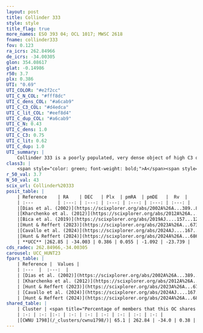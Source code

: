 ```yaml
---
layout: post
title: Collinder 333
style: style
title_flag: true
more_names: ESO 393 04; OCL 1017; MWSC 2618
fname: collinder333
fov: 0.123
ra_icrs: 262.84966
de_icrs: -34.00305
glon: 354.08617
glat: -0.14986
r50: 3.7
plx: 0.386
UTI: "0.69"
UTI_COLOR: "#e2f2cc"
UTI_C_N_COL: "#fff8dc"
UTI_C_dens_COL: "#a6cab9"
UTI_C_C3_COL: "#d4edca"
UTI_C_lit_COL: "#eef8d4"
UTI_C_dup_COL: "#a6cab9"
UTI_C_N: 0.43
UTI_C_dens: 1.0
UTI_C_C3: 0.75
UTI_C_lit: 0.62
UTI_C_dup: 1.0
UTI_summary: |
    Collinder 333 is a poorly populated, very dense object of high C3 quality. It is moderately studied in the literature. This object shares a significant percentage of members with a later reported entry.
class3: |
    <span style="color: green; font-weight: bold;">A</span><span style="color: #FFC300; font-weight: bold;">B</span>
r_50_val: 3.7
N_50_val: 43
scix_url: Collinder%20333
posit_table: |
    | Reference    | RA    | DEC   | Plx  | pmRA  | pmDE   |  Rv  |
    | :---         | :---: | :---: | :---: | :---: | :---: | :---: |
    |[Dias et al. (2002)](https://scixplorer.org/abs/2002A%26A...389..871D) | 262.879 | -34.017 | -- | -2.42 | 0.38 | -- |
    |[Kharchenko et al. (2012)](https://scixplorer.org/abs/2012A%26A...543A.156K) | 262.905 | -34.01 | -- | 0.71 | -2.25 | -- |
    |[Bica et al. (2019)](https://scixplorer.org/abs/2019AJ....157...12B) | 262.869 | -34.023 | -- | -- | -- | -- |
    |[Hunt & Reffert (2023)](https://scixplorer.org/abs/2023A%26A...673A.114H) | 262.788 | -33.998 | 0.398 | 0.023 | -1.103 | 64.058 |
    |[Cavallo et al. (2024)](https://scixplorer.org/abs/2024AJ....167...12C) | 262.822 | -33.999 | 0.397 | -- | -- | -- |
    |[Hunt & Reffert (2024)](https://scixplorer.org/abs/2024A%26A...686A..42H) | 262.788 | -33.998 | 0.398 | 0.023 | -1.103 | 64.058 |
    | **UCC** |262.85 | -34.003 | 0.386 | 0.055 | -1.092 | -23.739 | 
cds_radec: 262.84966,-34.00305
carousel: UCC_HUNT23
fpars_table: |
    | Reference |  Values |
    | :---  |  :---:  |
    | [Dias et al. (2002)](https://scixplorer.org/abs/2002A%26A...389..871D) | `E(B-V)=0.11, Dist=855.0, Age=8.9` |
    | [Kharchenko et al. (2012)](https://scixplorer.org/abs/2012A%26A...543A.156K) | `e_bv=1.062, distance=1051, log_age=8.15` |
    | [Hunt & Reffert (2023)](https://scixplorer.org/abs/2023A%26A...673A.114H) | `AV50=4.703, diffAV50=3.017, MOD50=11.848, logAge50=6.668` |
    | [Cavallo et al. (2024)](https://scixplorer.org/abs/2024AJ....167...12C) | `AV50=5.34, dMod50=10.71, logAge50=6.01, [Fe/H]50=-1.64` |
    | [Hunt & Reffert (2024)](https://scixplorer.org/abs/2024A%26A...686A..42H) | `MassJ=1347.67` |
shared_table: |
    | Cluster | <span title="Percentage of members that this OC shares with the ones listed">%</span>   | RA   | DEC   | Plx   | pmRA  | pmDE  | Rv | UTI |
    | :-: | :-: |:-: | :-: | :-: | :-: | :-: | :-: | :-: |
    |[CWNU 1798](/_clusters/cwnu1798/)| 65.1 | 262.84 | -34.0 | 0.38 | 0.09 | -1.07 | -39.26 |0.03 |
---
```

